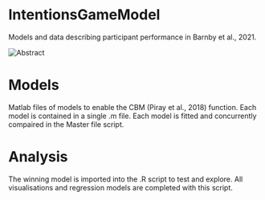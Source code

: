 # IntentionsGameModel
Models and data describing participant performance in Barnby et al., 2021.

![Abstract](https://github.com/josephmbarnby/Barnby_etal_2021_SVO/edit/main/GraphicalAbstractAlternative.png?raw=true)

# Models

Matlab files of models to enable the CBM (Piray et al., 2018) function.
Each model is contained in a single .m file.
Each model is fitted and concurrently compaired in the Master file script.

# Analysis

The winning model is imported into the .R script to test and explore.
All visualisations and regression models are completed with this script.
